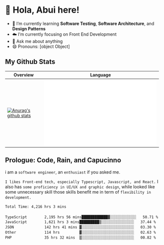 # 👋 Hola, Abui here!

- 🌱 I’m currently learning **Software Testing**, **Software Architecture**, and **Design Patterns**
- ☁️ I’m currently focusing on Front End Development
- 💬 Ask me about anything
- 😄 Pronouns: [object Object]

## My Github Stats

| Overview | Language |
| --- | --- |
|[![Anurag's github stats](https://github-readme-stats.vercel.app/api?username=abui-am&count_private=true)](https://github.com/anuraghazra/github-readme-stats)|![Language](https://raw.githubusercontent.com/abui-am/stats/c6455f656dfce7acd3951e5ec5b25d72af0b2ee3/generated/languages.svg)|

## Prologue: Code, Rain, and Capucinno
i am a `software engineer`, an `enthusiast` if you asked me. 

`I likes Front-end tech, especially Typescript, Javascript, and React.` I also has `some proficiency in UI/UX and graphic design`, while looked like some unnecessary skill those skills benefit me in term of `flexibility in development.`


<!--START_SECTION:waka-->

```txt
Total Time: 4,216 hrs 3 mins

TypeScript        2,195 hrs 56 mins████████████▓░░░░░░░░░░░░   50.71 %
JavaScript        1,621 hrs 3 mins█████████▒░░░░░░░░░░░░░░░   37.44 %
JSON              142 hrs 41 mins ▓░░░░░░░░░░░░░░░░░░░░░░░░   03.30 %
Other             114 hrs         ▓░░░░░░░░░░░░░░░░░░░░░░░░   02.63 %
PHP               35 hrs 32 mins  ▒░░░░░░░░░░░░░░░░░░░░░░░░   00.82 %
```

<!--END_SECTION:waka-->
